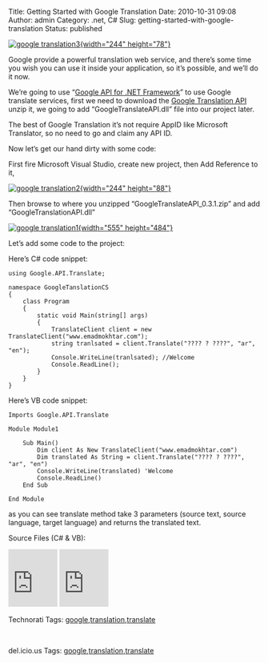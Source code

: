 Title: Getting Started with Google Translation
Date: 2010-10-31 09:08
Author: admin
Category: .net, C#
Slug: getting-started-with-google-translation
Status: published

[![google
translation3](http://www.emadmokhtar.com/wp-content/uploads/2011/11/google-translation3_thumb_1.jpg "google translation3"){width="244"
height="78"}](http://www.emadmokhtar.com/wp-content/uploads/2011/11/google-translation3_1.jpg)

Google provide a powerful translation web service, and there’s some time
you wish you can use it inside your application, so it’s possible, and
we’ll do it now.

We’re going to use “[Google API for .NET
Framework](http://code.google.com/p/google-api-for-dotnet/)” to use
Google translate services, first we need to download the [Google
Translation
API](http://code.google.com/p/google-api-for-dotnet/downloads/detail?name=GoogleTranslateAPI_0.3.1.zip)
unzip it, we going to add “GoogleTranslateAPI.dll” file into our project
later.

The best of Google Translation it’s not require AppID like Microsoft
Translator, so no need to go and claim any API ID.

Now let’s get our hand dirty with some code:

First fire Microsoft Visual Studio, create new project, then Add
Reference to it,

[![google
translation2](http://www.emadmokhtar.com/wp-content/uploads/2011/11/google-translation2_thumb.jpg "google translation2"){width="244"
height="88"}](http://www.emadmokhtar.com/wp-content/uploads/2011/11/google-translation2.jpg)

Then browse to where you unzipped “GoogleTranslateAPI\_0.3.1.zip” and
add “GoogleTranslationAPI.dll”

[![google
translation1](http://www.emadmokhtar.com/wp-content/uploads/2011/11/google-translation1_thumb.jpg "google translation1"){width="555"
height="484"}](http://www.emadmokhtar.com/wp-content/uploads/2011/11/google-translation1.jpg)

Let’s add some code to the project:

Here’s C\# code snippet:

``` {.brush: .csharp; .highlight: .[10];}
using Google.API.Translate;

namespace GoogleTanslationCS
{
    class Program
    {
        static void Main(string[] args)
        {
            TranslateClient client = new TranslateClient("www.emadmokhtar.com");
            string tranlsated = client.Translate("???? ? ????", "ar", "en");
            Console.WriteLine(tranlsated); //Welcome
            Console.ReadLine();
        }
    }
}
```

Here’s VB code snippet:

``` {.brush: .vb; .highlight: .[7];}
Imports Google.API.Translate

Module Module1

    Sub Main()
        Dim client As New TranslateClient("www.emadmokhtar.com")
        Dim translated As String = client.Translate("???? ? ????", "ar", "en")
        Console.WriteLine(translated) 'Welcome
        Console.ReadLine()
    End Sub

End Module
```

as you can see translate method take 3 parameters (source text, source
language, target language) and returns the translated text.

Source Files (C\# & VB):

<iframe style="background-color: #fcfcfc; width: 98px; height: 115px; padding: 0px;" title="Preview" src="http://cid-7d7052e2d56ee805.office.live.com/embedicon.aspx/MyBlogFolder/GoogleTranslationVB.zip" frameborder="0" marginwidth="0" marginheight="0" scrolling="no" width="320" height="240"></iframe> <iframe style="background-color: #fcfcfc; width: 98px; height: 115px; padding: 0px;" title="Preview" src="http://cid-7d7052e2d56ee805.office.live.com/embedicon.aspx/MyBlogFolder/GoogleTranslationCS.zip" frameborder="0" marginwidth="0" marginheight="0" scrolling="no" width="320" height="240"></iframe>

<div
id="scid:0767317B-992E-4b12-91E0-4F059A8CECA8:93a74d0f-b3d3-4e03-972d-2ce6cf60e5dd"
class="wlWriterEditableSmartContent"
style="margin: 0px; display: inline; float: none; padding: 0px;">

Technorati Tags:
[google](http://technorati.com/tags/google),[translation](http://technorati.com/tags/translation),[translate](http://technorati.com/tags/translate)

</div>

 

<div
id="scid:0767317B-992E-4b12-91E0-4F059A8CECA8:c2b99004-5e35-48f4-8ed8-f6b473afd8f5"
class="wlWriterEditableSmartContent"
style="margin: 0px; display: inline; float: none; padding: 0px;">

del.icio.us Tags:
[google](http://del.icio.us/popular/google),[translation](http://del.icio.us/popular/translation),[translate](http://del.icio.us/popular/translate)

</div>
